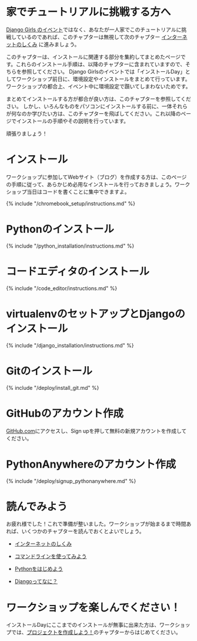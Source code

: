 # 家でチュートリアルに挑戦する方へ

[Django Girls のイベント](https://djangogirls.org/events/)ではなく、あなたが一人家でこのチュートリアルに挑戦しているのであれば、このチャプターは無視して次のチャプター [インターネットのしくみ](../how_the_internet_works/README.md) に進みましょう。

このチャプターは、インストールに関連する部分を集約してまとめたページです。これらのインストール手順は、以降のチャプターに含まれていますので、そちらを参照してください。 Django Girlsのイベントでは「インストールDay」としてワークショップ前日に、環境設定やインストールをまとめて行っています。ワークショップの都合上、イベント中に環境設定で躓いてしまわないためです。

まとめてインストールする方が都合が良い方は、このチャプターを参照してください。 しかし、いろんなものをパソコンにインストールする前に、一体それらが何なのか学びたい方は、このチャプターを飛ばしてください。これ以降のページでインストールの手順やその説明を行っています。

頑張りましょう！

# インストール

ワークショップに参加してWebサイト（ブログ）を作成する方は、このページの手順に従って、あらかじめ必用なインストールを行っておきましょう。ワークショップ当日はコードを書くことに集中できますよ。

<!--sec data-title="Chromebook setup (if you're using one)"
data-id="chromebook_setup" data-collapse=true ces--> {% include "/chromebook_setup/instructions.md" %} 

<!--endsec-->

# Pythonのインストール

{% include "/python_installation/instructions.md" %}

# コードエディタのインストール

{% include "/code_editor/instructions.md" %}

# virtualenvのセットアップとDjangoのインストール

{% include "/django_installation/instructions.md" %}

# Gitのインストール

{% include "/deploy/install_git.md" %}

# GitHubのアカウント作成

[GitHub.com](https://www.github.com)にアクセスし、Sign upを押して無料の新規アカウントを作成してください。

# PythonAnywhereのアカウント作成

{% include "/deploy/signup_pythonanywhere.md" %}

# 読んでみよう

お疲れ様でした！これで準備が整いました。ワークショップが始まるまで時間あれば、いくつかのチャプターを読んでおくとよいでしょう。

* [インターネットのしくみ](../how_the_internet_works/README.md)

* [コマンドラインを使ってみよう](../intro_to_command_line/README.md)

* [Pythonをはじめよう](../python_introduction/README.md)

* [Djangoってなに？](../django/README.md)

# ワークショップを楽しんでください！

インストールDayにここまでのインストールが無事に出来た方は、ワークショップでは、[プロジェクトを作成しよう！](../django_start_project/README.md)のチャプターからはじめてください。